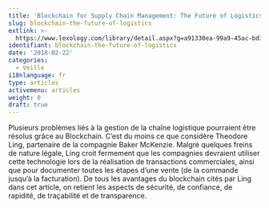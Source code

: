```yaml
---
title: 'Blockchain for Supply Chain Management: The Future of Logistics?'
slug: blockchain-the-future-of-logistics
extlink: >-
  https://www.lexology.com/library/detail.aspx?g=a91330ea-99a9-45ac-bd39-0272a6dcd3e3
identifiant: blockchain-the-future-of-logistics
date: '2018-02-22'
categories:
  - Veille
i18nlanguage: fr
type: articles
activemenu: articles
weight: 0
draft: true
---
```

Plusieurs problèmes liés à la gestion de la chaîne logistique pourraient être résolus grâce au Blockchain. C’est du moins ce que considère Theodore Ling, partenaire de la compagnie Baker McKenzie. Malgré quelques freins de nature légale, Ling croit fermement que les compagnies devraient utiliser cette technologie lors de la réalisation de transactions commerciales, ainsi que pour documenter toutes les étapes d’une vente (de la commande jusqu’à la facturation). De tous les avantages du blockchain cités par Ling dans cet article, on retient les aspects de sécurité, de confiance, de rapidité, de traçabilité et de transparence.
